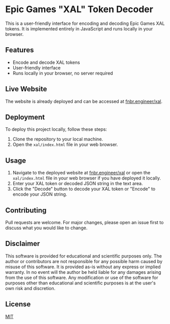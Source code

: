 # Epic Games "XAL" Token Decoder

This is a user-friendly interface for encoding and decoding Epic Games XAL tokens. It is implemented entirely in JavaScript and runs locally in your browser.

## Features

- Encode and decode XAL tokens
- User-friendly interface
- Runs locally in your browser, no server required

## Live Website

The website is already deployed and can be accessed at [fnbr.engineer/xal](https://fnbr.engineer/xal).

## Deployment

To deploy this project locally, follow these steps:

1. Clone the repository to your local machine.
2. Open the `xal/index.html` file in your web browser.

## Usage

1. Navigate to the deployed website at [fnbr.engineer/xal](https://fnbr.engineer/xal) or open the `xal/index.html` file in your web browser if you have deployed it locally.
2. Enter your XAL token or decoded JSON string in the text area.
3. Click the "Decode" button to decode your XAL token or "Encode" to encode your JSON string.

## Contributing

Pull requests are welcome. For major changes, please open an issue first to discuss what you would like to change.

## Disclaimer

This software is provided for educational and scientific purposes only. The author or contributors are not responsible for any possible harm caused by misuse of this software. It is provided as-is without any express or implied warranty. In no event will the author be held liable for any damages arising from the use of this software. Any modification or use of the software for purposes other than educational and scientific purposes is at the user's own risk and discretion.

## License

[MIT](https://choosealicense.com/licenses/mit/)